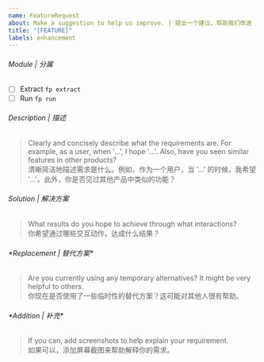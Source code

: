 ```yaml
---
name: FeatureRequest
about: Make a suggestion to help us improve. | 提出一个建议，帮助我们改进
title: "[FEATURE]"
labels: enhancement
---
```


###### Module | 分属

- [ ] Extract `fp extract`
- [ ] Run `fp run`

###### Description | 描述

> Clearly and concisely describe what the requirements are. For example, as a user, when '...', I hope '...'. Also, have you seen similar features in other products?  
> 清晰简洁地描述需求是什么。例如，作为一个用户，当 '...' 的时候，我希望 '...'。此外，你是否见过其他产品中类似的功能？

###### Solution | 解决方案

> What results do you hope to achieve through what interactions?  
> 你希望通过哪些交互动作，达成什么结果？

###### \*Replacement | 替代方案\*

> Are you currently using any temporary alternatives? It might be very helpful to others.  
> 你现在是否使用了一些临时性的替代方案？这可能对其他人很有帮助。

###### \*Addition | 补充\*

> If you can, add screenshots to help explain your requirement.  
> 如果可以，添加屏幕截图来帮助解释你的需求。
